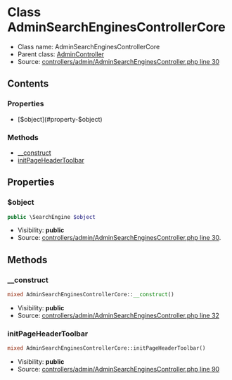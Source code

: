 Class AdminSearchEnginesControllerCore
=====================





* Class name: AdminSearchEnginesControllerCore
* Parent class: [AdminController](class.AdminControllerCore.md)
* Source: [controllers/admin/AdminSearchEnginesController.php line 30](https://github.com/PrestaShop/PrestaShop/blob/1.6.1.1/controllers/admin/AdminSearchEnginesController.php#L30)


Contents
--------


### Properties

* [$object](#property-$object)

### Methods

* [__construct](#method-__construct)
* [initPageHeaderToolbar](#method-initPageHeaderToolbar)




Properties
----------


### <a name="property-$object"></a>$object

```php
public \SearchEngine $object
```





* Visibility: **public**
* Source: [controllers/admin/AdminSearchEnginesController.php line 30](https://github.com/PrestaShop/PrestaShop/blob/1.6.1.1/controllers/admin/AdminSearchEnginesController.php#L30).


Methods
-------


### <a name="method-__construct"></a>__construct

```php
mixed AdminSearchEnginesControllerCore::__construct()
```





* Visibility: **public**
* Source: [controllers/admin/AdminSearchEnginesController.php line 32](https://github.com/PrestaShop/PrestaShop/blob/1.6.1.1/controllers/admin/AdminSearchEnginesController.php#L32)




### <a name="method-initPageHeaderToolbar"></a>initPageHeaderToolbar

```php
mixed AdminSearchEnginesControllerCore::initPageHeaderToolbar()
```





* Visibility: **public**
* Source: [controllers/admin/AdminSearchEnginesController.php line 90](https://github.com/PrestaShop/PrestaShop/blob/1.6.1.1/controllers/admin/AdminSearchEnginesController.php#L90)



